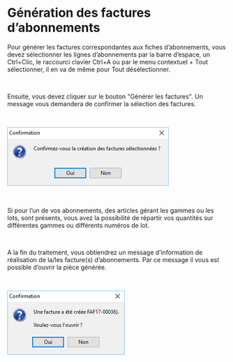 # Génération des factures d’abonnements

Pour générer les factures correspondantes aux fiches d’abonnements, 
 vous devez sélectionner les lignes d’abonnements par la barre d’espace, 
 un Ctrl+Clic, le raccourci clavier Ctrl+A ou par le menu contextuel + 
 Tout sélectionner, il en va de même pour Tout désélectionner.


 


Ensuite, vous devez cliquer sur le bouton "Générer les factures". 
 Un message vous demandera de confirmer la sélection des factures.


 


![](ConfirmationCreationFactures.png)


 


Si pour l’un de vos abonnements, des articles gérant les gammes ou les 
 lots, sont présents, vous avez la possibilité de répartir vos quantités 
 sur différentes gammes ou différents numéros de lot.


 


A la fin du traitement, vous obtiendrez un message d’information de 
 réalisation de la/les facture(s) d’abonnements. Par ce message il vous 
 est possible d’ouvrir la pièce générée.


 


![](ConfirmationOuvertureFactureCreee.png)


